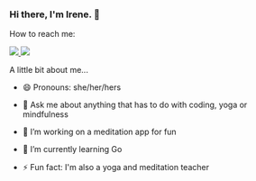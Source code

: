 ### Hi there, I'm Irene. 🌻



How to reach me: 


<a href="https://www.linkedin.com/in/irene-hodge-7a78565a/">
<img src="https://img.shields.io/badge/LinkedIn-0077B5?style=for-the-badge&logo=linkedin&logoColor=white" />
 </a>
 
 

<a href="mailto:irenehodge90@gmail.com">
<img src="https://img.shields.io/badge/Gmail-D14836?style=for-the-badge&logo=gmail&logoColor=white" />
</a>



A little bit about me...

- 😄 Pronouns: she/her/hers

- 💬 Ask me about anything that has to do with coding, yoga or mindfulness

- 🔭 I’m working on a meditation app for fun

- 🌱 I’m currently learning Go

- ⚡️ Fun fact: I'm also a yoga and meditation teacher


